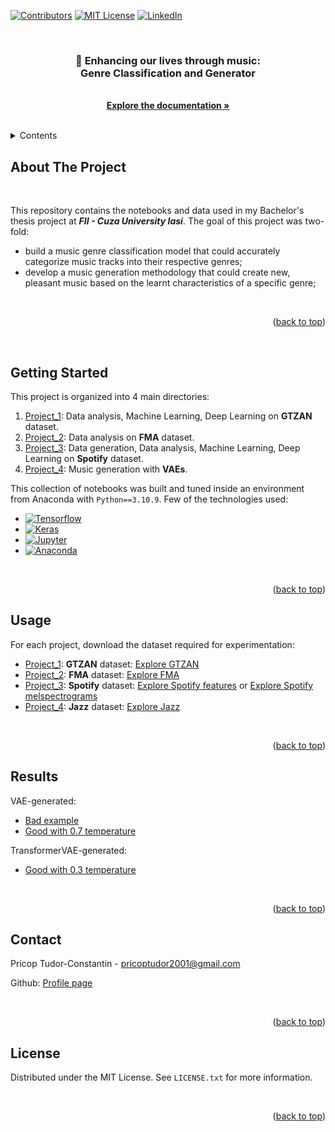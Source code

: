 <a name="readme-top"></a>

[![Contributors][contributors-shield]][contributors-url]
[![MIT License][license-shield]][license-url]
[![LinkedIn][linkedin-shield]][linkedin-url]


<!-- PROJECT DETAILS -->
<br />
<div align="center">
    <h3 align="center">🎵 Enhancing our lives through music: <br> Genre Classification and Generator</h3>

  <p align="center">
    <br />
    <a href="https://github.com/pricoptudor/Licenta - Music.pdf"><strong>Explore the documentation »</strong></a>
    <br />
    <br />
  </p>
</div>



<!-- TABLE OF CONTENTS -->
<details>
  <summary>Contents</summary>
  <ol>
    <li><a href="#about-the-project">About The Project</a></li>
    <li><a href="#getting-started">Getting Started</a></li>
    <li><a href="#usage">Usage</a></li>
    <li><a href="#results">Results</a></li>
    <li><a href="#contact">Contact</a></li>
    <li><a href="#license">License</a></li>
  </ol>
  <br />
</details>



<!-- ABOUT THE PROJECT -->
## About The Project

<br />

This repository contains the notebooks and data used in my Bachelor's thesis project at <i><b>FII - Cuza University Iasi</b></i>. The goal of this project was two-fold:

<ul>
    <li>build a music genre classification model that could accurately categorize music tracks into their respective genres;</li>
    <li>develop a music generation methodology that could create new, pleasant music based on the learnt characteristics of a specific genre;</li>
</ul>

<br/>

<p align="right">(<a href="#readme-top">back to top</a>)</p>

<br/>


<!-- GETTING STARTED -->
## Getting Started

This project is organized into 4 main directories:

<ol>
    <li><a href="https://github.com/pricoptudor/Project_1">Project_1</a>: Data analysis, Machine Learning, Deep Learning on <b>GTZAN</b> dataset.</li>
    <li><a href="https://github.com/pricoptudor/Project_2">Project_2</a>: Data analysis on <b>FMA</b> dataset.</li>
    <li><a href="https://github.com/pricoptudor/Project_3">Project_3</a>: Data generation, Data analysis, Machine Learning, Deep Learning on <b>Spotify</b> dataset.</li>
    <li><a href="https://github.com/pricoptudor/Project_4">Project_4</a>: Music generation with <b>VAEs</b>.</li>
</ol>

This collection of notebooks was built and tuned inside an environment from Anaconda with `Python==3.10.9`. Few of the technologies used:

* [![Tensorflow][Tensorflow]][Tensorflow-url]
* [![Keras][Keras]][Keras-url]
* [![Jupyter][Jupyter]][Jupyter-url]
* [![Anaconda][Anaconda]][Anaconda-url]

<br />

<p align="right">(<a href="#readme-top">back to top</a>)</p>



<!-- USAGE EXAMPLES -->
## Usage

For each project, download the dataset required for experimentation:

<ul>
    <li><a href="https://github.com/pricoptudor/Project_1">Project_1</a>: <b>GTZAN</b> dataset: <a href="https://www.kaggle.com/datasets/andradaolteanu/gtzan-dataset-music-genre-classification">Explore GTZAN</a> </li>
    <li><a href="https://github.com/pricoptudor/Project_2">Project_2</a>: <b>FMA</b> dataset: <a href="https://github.com/mdeff/fma">Explore FMA</a></li>
    <li><a href="https://github.com/pricoptudor/Project_3">Project_3</a>: <b>Spotify</b> dataset: <a href="https://www.kaggle.com/datasets/pricoptudor/spotify-dataset">Explore Spotify features</a> or <a href="https://www.kaggle.com/datasets/pricoptudor/spotify-image-dataset">Explore Spotify melspectrograms</a></li>
    <li><a href="https://github.com/pricoptudor/Project_4">Project_4</a>: <b>Jazz</b> dataset: <a href="https://www.kaggle.com/datasets/saikayala/jazz-ml-ready-midi?select=Jazz-midi.csv">Explore Jazz</a></li>
</ul>

<br/>

<p align="right">(<a href="#readme-top">back to top</a>)</p>



<!-- RESULTS -->
## Results


VAE-generated: 
- [Bad example](https://github.com/pricoptudor/Project_4/VAE_bad.mid)
- [Good with 0.7 temperature](https://github.com/pricoptudor/Project_4/VAE_good_0.7.mid)

TransformerVAE-generated:
- [Good with 0.3 temperature](https://github.com/pricoptudor/Project_4/TransformerVAE_good_0.3.mid)

<br/>

<p align="right">(<a href="#readme-top">back to top</a>)</p>


<!-- CONTACT -->
## Contact

Pricop Tudor-Constantin - pricoptudor2001@gmail.com

Github: [Profile page](https://github.com/pricoptudor)


<br/>

<p align="right">(<a href="#readme-top">back to top</a>)</p>



<!-- LICENSE -->
## License

Distributed under the MIT License. See `LICENSE.txt` for more information.

<br/>

<p align="right">(<a href="#readme-top">back to top</a>)</p>



<!-- MARKDOWN LINKS & IMAGES -->
[contributors-shield]: https://img.shields.io/github/contributors/pricoptudor/Licenta_workspace.svg?style=for-the-badge
[contributors-url]: https://github.com/pricoptudor/Licenta_workspace/graphs/contributors
[license-shield]: https://img.shields.io/github/license/pricoptudor/Licenta_workspace.svg?style=for-the-badge
[license-url]: https://github.com/pricoptudor/Licenta_workspace/blob/master/LICENSE.txt
[linkedin-shield]: https://img.shields.io/badge/-LinkedIn-black.svg?style=for-the-badge&logo=linkedin&colorB=555
[linkedin-url]: https://www.linkedin.com/in/tudorc-pricop/
[product-screenshot]: images/screenshot.png
[Tensorflow]: https://img.shields.io/badge/tensorflow-000000?style=for-the-badge&logo=tensorflow&logoColor=white
[Tensorflow-url]: https://www.tensorflow.org/
[Keras]: https://img.shields.io/badge/Keras-DD0031?style=for-the-badge&logo=keras&logoColor=white
[Keras-url]: https://keras.io/
[Jupyter]: https://img.shields.io/badge/Jupyter-4A4A55?style=for-the-badge&logo=jupyter&logoColor=FF3E00
[Jupyter-url]: https://jupyter.org/
[Anaconda]: https://img.shields.io/badge/Anaconda-0769AD?style=for-the-badge&logo=anaconda&logoColor=white
[Anaconda-url]: https://anaconda.org/ 